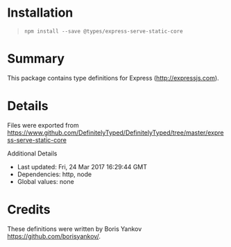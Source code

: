# Installation
> `npm install --save @types/express-serve-static-core`

# Summary
This package contains type definitions for Express (http://expressjs.com).

# Details
Files were exported from https://www.github.com/DefinitelyTyped/DefinitelyTyped/tree/master/express-serve-static-core

Additional Details
 * Last updated: Fri, 24 Mar 2017 16:29:44 GMT
 * Dependencies: http, node
 * Global values: none

# Credits
These definitions were written by Boris Yankov <https://github.com/borisyankov/>.
